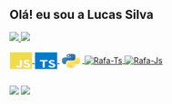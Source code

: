 ## Olá! eu sou a Lucas Silva

<div>
  <a href="https://github.com/costaProg">
  <img height="180em" src="https://github-readme-stats.vercel.app/api?username=costaProg&show_icons=true&theme=tokyonight&hide=contribs&include_all_commits=true&count_private=true"/>
  <img height="180em" src="https://github-readme-stats.vercel.app/api/top-langs/?username=costaProg&size_weight=0.5&count_weight=0.5&layout=compact"/>
</div>

<div style="display: inline_block"><br>
  <img align="center" alt="Rafa-Js" height="30" width="40" src="https://raw.githubusercontent.com/devicons/devicon/master/icons/javascript/javascript-plain.svg">
  <img align="center" alt="Rafa-Ts" height="30" width="40" src="https://raw.githubusercontent.com/devicons/devicon/master/icons/typescript/typescript-plain.svg">
  <img align="center" alt="Rafa-Python" height="30" width="40" src="https://raw.githubusercontent.com/devicons/devicon/master/icons/python/python-original.svg">
  <img align="center" alt="Rafa-Ts" height="30" width="40" 
src="https://cdn.jsdelivr.net/gh/devicons/devicon@latest/icons/c/c-original.svg" />
  <img align="center" alt="Rafa-Js" height="30" width="40"
src="https://cdn.jsdelivr.net/gh/devicons/devicon@latest/icons/java/java-original-wordmark.svg" />        
</div>

##

<div> 
  <a href = "mailto:lucas.costa20033@gmail.com"><img src="https://img.shields.io/badge/-Gmail-%23333?style=for-the-badge&logo=gmail&logoColor=white" target="_blank"></a>
  <a href="https://www.linkedin.com/in/lucascostaa" target="_blank"><img src="https://img.shields.io/badge/-LinkedIn-%230077B5?style=for-the-badge&logo=linkedin&logoColor=white" target="_blank"></a> 
</div>
